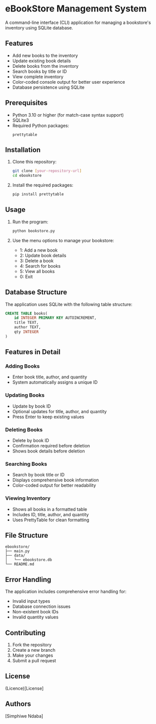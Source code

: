 # eBookStore Management System

A command-line interface (CLI) application for managing a bookstore's inventory using SQLite database.

## Features

- Add new books to the inventory
- Update existing book details
- Delete books from the inventory
- Search books by title or ID
- View complete inventory
- Color-coded console output for better user experience
- Database persistence using SQLite

## Prerequisites

- Python 3.10 or higher (for match-case syntax support)
- SQLite3
- Required Python packages:
  ```
  prettytable
  ```

## Installation

1. Clone this repository:

   ```bash
   git clone [your-repository-url]
   cd ebookstore
   ```

2. Install the required packages:
   ```bash
   pip install prettytable
   ```

## Usage

1. Run the program:

   ```bash
   python bookstore.py
   ```

2. Use the menu options to manage your bookstore:
   - 1: Add a new book
   - 2: Update book details
   - 3: Delete a book
   - 4: Search for books
   - 5: View all books
   - 0: Exit

## Database Structure

The application uses SQLite with the following table structure:

```sql
CREATE TABLE books(
    id INTEGER PRIMARY KEY AUTOINCREMENT,
    title TEXT,
    author TEXT,
    qty INTEGER
)
```

## Features in Detail

### Adding Books

- Enter book title, author, and quantity
- System automatically assigns a unique ID

### Updating Books

- Update by book ID
- Optional updates for title, author, and quantity
- Press Enter to keep existing values

### Deleting Books

- Delete by book ID
- Confirmation required before deletion
- Shows book details before deletion

### Searching Books

- Search by book title or ID
- Displays comprehensive book information
- Color-coded output for better readability

### Viewing Inventory

- Shows all books in a formatted table
- Includes ID, title, author, and quantity
- Uses PrettyTable for clean formatting

## File Structure

```
ebookstore/
├── main.py
├── data/
│   └── ebookstore.db
└── README.md
```

## Error Handling

The application includes comprehensive error handling for:

- Invalid input types
- Database connection issues
- Non-existent book IDs
- Invalid quantity values

## Contributing

1. Fork the repository
2. Create a new branch
3. Make your changes
4. Submit a pull request

## License

(Licence)[License]

## Authors

[Simphiwe Ndaba]
